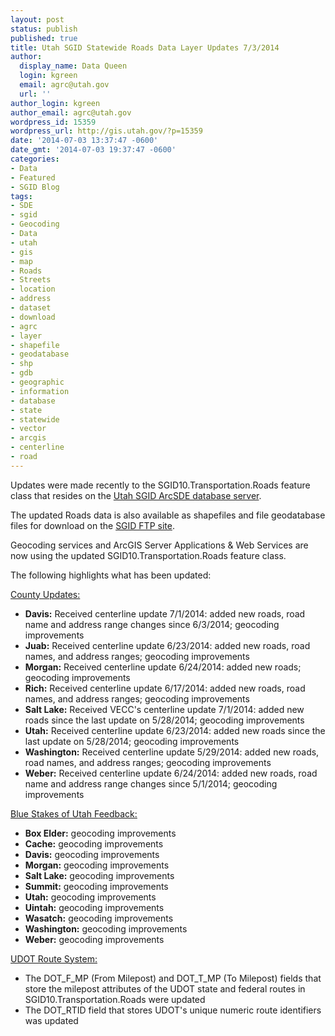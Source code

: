 ```yaml
---
layout: post
status: publish
published: true
title: Utah SGID Statewide Roads Data Layer Updates 7/3/2014
author:
  display_name: Data Queen
  login: kgreen
  email: agrc@utah.gov
  url: ''
author_login: kgreen
author_email: agrc@utah.gov
wordpress_id: 15359
wordpress_url: http://gis.utah.gov/?p=15359
date: '2014-07-03 13:37:47 -0600'
date_gmt: '2014-07-03 19:37:47 -0600'
categories:
- Data
- Featured
- SGID Blog
tags:
- SDE
- sgid
- Geocoding
- Data
- utah
- gis
- map
- Roads
- Streets
- location
- address
- dataset
- download
- agrc
- layer
- shapefile
- geodatabase
- shp
- gdb
- geographic
- information
- database
- state
- statewide
- vector
- arcgis
- centerline
- road
---
```

<p>Updates were made recently to the SGID10.Transportation.Roads feature class that resides on the <a href="{{ "/data/how-to-connect-to-the-sgid-via-sde/" | prepend: site.baseurl }}">Utah SGID ArcSDE database server</a>.</p>
<p>The updated Roads data is also available as shapefiles and file geodatabase files for download on the <a href="ftp://ftp.agrc.utah.gov/UtahSGID_Vector/UTM12_NAD83/TRANSPORTATION/PackagedData/_Statewide/UtahRoadAndHighwaySystem/">SGID FTP site</a>.</p>
<p>Geocoding services and ArcGIS Server Applications & Web Services are now using the updated SGID10.Transportation.Roads feature class.</p>
<p>The following highlights what has been updated:</p>
<p><span style="text-decoration: underline;">County Updates:</span></p>
<ul>
<li><strong>Davis:</strong> Received centerline update 7/1/2014: added new roads, road name and address range changes since 6/3/2014; geocoding improvements</li>
<li><strong>Juab:</strong> Received centerline update 6/23/2014: added new roads, road names, and address ranges; geocoding improvements</li>
<li><strong>Morgan:</strong> Received centerline update 6/24/2014: added new roads; geocoding improvements</li>
<li><strong>Rich:</strong> Received centerline update 6/17/2014: added new roads, road names, and address ranges; geocoding improvements</li>
<li><strong>Salt Lake:</strong> Received VECC's centerline update 7/1/2014: added new roads since the last update on 5/28/2014; geocoding improvements</li>
<li><strong>Utah:</strong> Received centerline update 6/23/2014: added new roads since the last update on 5/28/2014; geocoding improvements</li>
<li><strong>Washington:</strong> Received centerline update 5/29/2014: added new roads, road names, and address ranges; geocoding improvements</li>
<li><strong>Weber:</strong> Received centerline update 6/24/2014: added new roads, road name and address range changes since 5/1/2014; geocoding improvements</li>
</ul>
<p><span style="text-decoration: underline;">Blue Stakes of Utah Feedback:</span></p>
<ul>
<li><strong>Box Elder:</strong> geocoding improvements</li>
<li><strong>Cache:</strong> geocoding improvements</li>
<li><strong>Davis:</strong> geocoding improvements</li>
<li><strong>Morgan:</strong> geocoding improvements</li>
<li><strong>Salt Lake:</strong> geocoding improvements</li>
<li><strong>Summit:</strong> geocoding improvements</li>
<li><strong>Utah:</strong> geocoding improvements</li>
<li><strong>Uintah:</strong> geocoding improvements</li>
<li><strong>Wasatch:</strong> geocoding improvements</li>
<li><strong>Washington:</strong> geocoding improvements</li>
<li><strong>Weber:</strong> geocoding improvements</li>
</ul>
<p><span style="text-decoration: underline;">UDOT Route System:</span></p>
<ul>
<li>The DOT_F_MP (From Milepost) and DOT_T_MP (To Milepost) fields that store the milepost attributes of the UDOT state and federal routes in SGID10.Transportation.Roads were updated</li>
<li>The DOT_RTID field that stores UDOT's unique numeric route identifiers was updated</li>
</ul>
</ul>
</ul>
